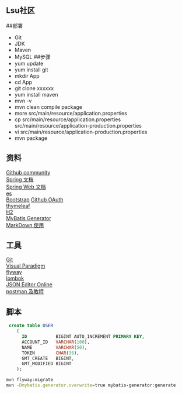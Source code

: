 ## Lsu社区

##部署  
- Git
- JDK
- Maven  
- MySQL
##步骤  
- yum update
- yum install git
- mkdir App
- cd App
- git clone xxxxxx
- yum install maven
- mvn -v
- mvn clean compile package
- more src/main/resource/application.properties
- cp src/main/resource/application.properties src/main/resource/application-production.properties
- vi src/main/resource/application-production.properties
- mvn package


## 资料
[Github community](https://github.com/1632409540/community)  
[Spring 文档](https://spring.io/guides)  
[Spring Web 文档](https://spring.io/guides/gs/serving-web-content/)  
[es](https://elasticsearch.cn/explore)  
[Bootstrap](https://www.bootcss.com/)
[Github OAuth](https://developer.github.com/apps/building-oauth-apps/creating-an-oauth-app/)  
[thymeleaf](https://www.thymeleaf.org/)  
[H2](http://www.h2database.com/html/main.html)  
[MyBatis Generator](http://mybatis.org/generator/)  
[MarkDown 使用](http://editor.md.ipandao.com/#download)

## 工具
[Git](https://git-scm.com/)  
[Visual Paradigm](https://www.visual-paradigm.com)  
[flyway](https://flywaydb.org/)  
[lombok](https://projectlombok.org/)  
[JSON Editor Online](http://jsoneditoronline.org/#left=local.vusika)  
[postman 及教程](https://www.jianshu.com/p/97ba64888894)



## 脚本
```sql
 create table USER
    (
      ID           BIGINT AUTO_INCREMENT PRIMARY KEY,
      ACCOUNT_ID   VARCHAR(100),
      NAME         VARCHAR(50),
      TOKEN        CHAR(36),
      GMT_CREATE   BIGINT,
      GMT_MODIFIED BIGINT
    );
```
```bash
mvn flyway:migrate
mvn -Dmybatis.generator.overwrite=true mybatis-generator:generate
```

